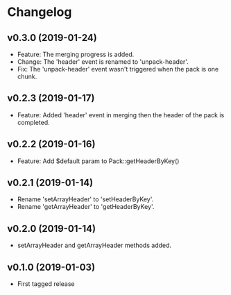 # Changelog

## v0.3.0 (2019-01-24)

* Feature: The merging progress is added.
* Change: The 'header' event is renamed to 'unpack-header'.
* Fix: The 'unpack-header' event wasn't triggered when the pack is one chunk.

## v0.2.3 (2019-01-17)

* Feature: Added 'header' event in merging then the header of the pack is completed.

## v0.2.2 (2019-01-16)

* Feature: Add $default param to Pack::getHeaderByKey()

## v0.2.1 (2019-01-14)

* Rename 'setArrayHeader' to 'setHeaderByKey'.
* Rename 'getArrayHeader' to 'getHeaderByKey'.

## v0.2.0 (2019-01-14)

* setArrayHeader and getArrayHeader methods added.

## v0.1.0 (2019-01-03)

* First tagged release